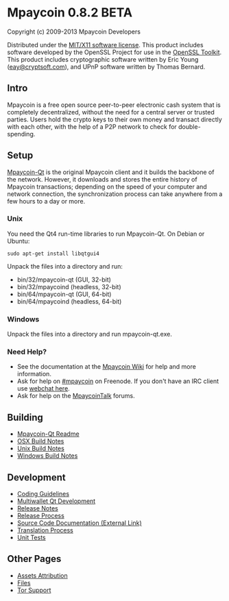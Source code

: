 Mpaycoin 0.8.2 BETA 
====================

Copyright (c) 2009-2013 Mpaycoin Developers

Distributed under the [MIT/X11 software license](http://www.opensource.org/licenses/mit-license.php).
This product includes software developed by the OpenSSL Project for use in the [OpenSSL Toolkit](http://www.openssl.org/). This product includes
cryptographic software written by Eric Young ([eay@cryptsoft.com](mailto:eay@cryptsoft.com)), and UPnP software written by Thomas Bernard.


Intro
---------------------
Mpaycoin is a free open source peer-to-peer electronic cash system that is
completely decentralized, without the need for a central server or trusted
parties.  Users hold the crypto keys to their own money and transact directly
with each other, with the help of a P2P network to check for double-spending.


Setup
---------------------
[Mpaycoin-Qt](http://mpaycoin.org/en/download) is the original Mpaycoin client and it builds the backbone of the network. However, it downloads and stores the entire history of Mpaycoin transactions; depending on the speed of your computer and network connection, the synchronization process can take anywhere from a few hours to a day or more.

### Unix

You need the Qt4 run-time libraries to run Mpaycoin-Qt. On Debian or Ubuntu:

	sudo apt-get install libqtgui4

Unpack the files into a directory and run:

- bin/32/mpaycoin-qt (GUI, 32-bit)
- bin/32/mpaycoind (headless, 32-bit)
- bin/64/mpaycoin-qt (GUI, 64-bit)
- bin/64/mpaycoind (headless, 64-bit)



### Windows

Unpack the files into a directory and run mpaycoin-qt.exe.

### Need Help?

* See the documentation at the [Mpaycoin Wiki](https://en.mpaycoin.it/wiki/Main_Page)
for help and more information.
* Ask for help on [#mpaycoin](http://webchat.freenode.net?channels=mpaycoin) on Freenode. If you don't have an IRC client use [webchat here](http://webchat.freenode.net?channels=mpaycoin).
* Ask for help on the [MpaycoinTalk](https://mpaycointalk.org/) forums.

Building
---------------------
- [Mpaycoin-Qt Readme](readme-qt.md)
- [OSX Build Notes](build-osx.md)
- [Unix Build Notes](build-unix.md)
- [Windows Build Notes](build-msw.md)

Development
---------------------
- [Coding Guidelines](coding.md)
- [Multiwallet Qt Development](multiwallet-qt.md)
- [Release Notes](release-notes.md)
- [Release Process](release-process.md)
- [Source Code Documentation (External Link)](https://dev.visucore.com/mpaycoin/doxygen/)
- [Translation Process](translation_process.md)
- [Unit Tests](unit-tests.md)

Other Pages
---------------------
- [Assets Attribution](assets-attribution.md)
- [Files](files.md)
- [Tor Support](tor.md)